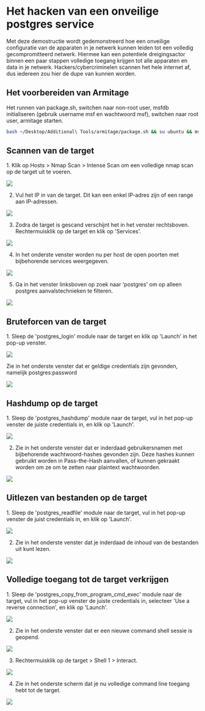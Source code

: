 <h1>Het hacken van een onveilige postgres service</h1>
Met deze demostructie wordt gedemonstreerd hoe een onveilige configuratie van de apparaten in je netwerk kunnen leiden tot een volledig gecompromitteerd netwerk. Hiermee kan een potentiele dreigingsactor binnen een paar stappen volledige toegang krijgen tot alle apparaten en data in je netwerk. Hackers/cybercriminelen scannen het hele internet af, dus iedereen zou hier de dupe van kunnen worden.

<h2>Het voorbereiden van Armitage</h2>
Het runnen van package.sh, switchen naar non-root user, msfdb initialiseren (gebruik username msf en wachtwoord msf), switchen naar root user, armitage starten.

```bash
bash ~/Desktop/Additional\ Tools/armitage/package.sh && su ubuntu && msfdb init && sudo su && ~/Desktop/Additional\ Tools/Armitage/release/unix/armitage 
```

<h2>Scannen van de target</h2>
1. Klik op Hosts > Nmap Scan > Intense Scan om een volledige nmap scan op de target uit te voeren.

![](pic-1.png)


2. Vul het IP in van de target. Dit kan een enkel IP-adres zijn of een range aan IP-adressen.

![](pic-2.png)


3. Zodra de target is gescand verschijnt het in het venster rechtsboven. Rechtermuisklik op de target en klik op 'Services'. 

![](pic-3.png)


4. In het onderste venster worden nu per host de open poorten met bijbehorende services weergegeven. 

![](pic-4.png)


5. Ga in het venster linksboven op zoek naar 'postgres' om op alleen postgres aanvalstechnieken te filteren.

![](pic-5.png)


<h2>Bruteforcen van de target</h2>
1. Sleep de 'postgres_login' module naar de target en klik op 'Launch' in het pop-up venster.

![](pic-6.png)


<p>Zie in het onderste venster dat er geldige credentials zijn gevonden, namelijk postgres:password</p>

![](pic-7.png)


<h2>Hashdump op de target</h2>
1. Sleep de 'postgres_hashdump' module naar de target, vul in het pop-up venster de juiste credentials in, en klik op 'Launch'.

![](pic-9.png)


2. Zie in het onderste venster dat er inderdaad gebruikersnamen met bijbehorende wachtwoord-hashes gevonden zijn. Deze hashes kunnen gebruikt worden in Pass-the-Hash aanvallen, of kunnen gekraakt worden om ze om te zetten naar plaintext wachtwoorden.

![](pic-17.png)


<h2>Uitlezen van bestanden op de target</h2>
1. Sleep de 'postgres_readfile' module naar de target, vul in het pop-up venster de juist credentials in, en klik op 'Launch'.

![](pic-10.png)


2. Zie in het onderste venster dat je inderdaad de inhoud van de bestanden uit kunt lezen. 

![](pic-11.png)


<h2>Volledige toegang tot de target verkrijgen</h2>
1. Sleep de 'postgres_copy_from_program_cmd_exec' module naar de target, vul in het pop-up venster de juiste credentials in, selecteer 'Use a reverse connection', en klik op 'Launch'.

![](pic-13.png)


2. Zie in het onderste venster dat er een nieuwe command shell sessie is geopend. 

![](pic-14.png)


3. Rechtermuisklik op de target > Shell 1 > Interact.

![](pic-15.png)


4. Zie in het onderste scherm dat je nu volledige command line toegang hebt tot de target.

![](pic-16.png)
